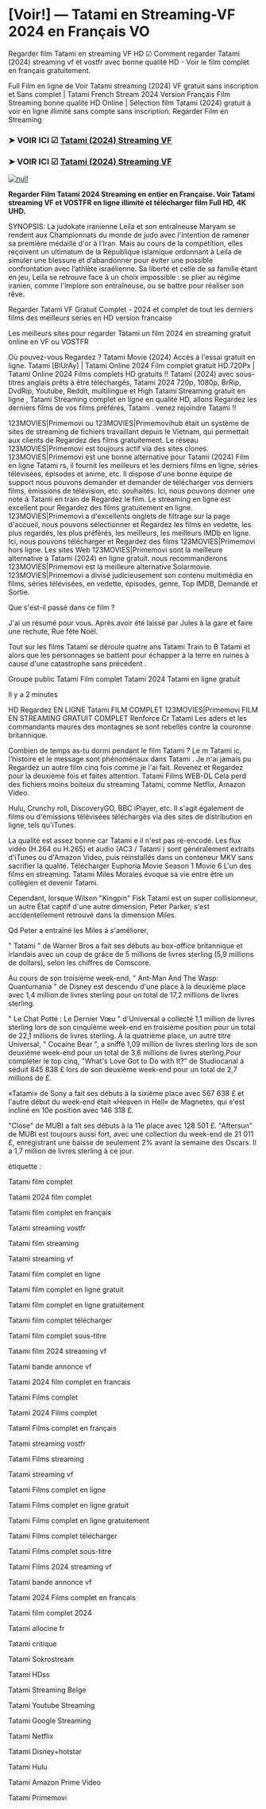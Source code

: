 # [Voir!] — Tatami en Streaming-VF 2024 en Français VO
Regarder film Tatami en streaming VF HD ☑ Comment regarder Tatami (2024) streaming vf et vostfr avec bonne qualité HD - Voir le film complet en français gratuitement.

Full Film en ligne de Voir Tatami streaming (2024) VF gratuit sans inscription et Sans complet | Tatami French Stream 2024 Version Français Film Streaming bonne qualité HD Online | Sélection film Tatami (2024) gratuit à voir en ligne illimité sans compte sans inscription. Regarder Film en Streaming

### ➤ VOIR ICI ☑ [Tatami (2024) Streaming VF](https://t.co/VZCjv32Liw)

### ➤ VOIR ICI ☑ [Tatami (2024) Streaming VF](https://t.co/VZCjv32Liw)

[![null](https://static.wixstatic.com/media/855a25_043b5abeb4ae4d35ac003198e7fe56ed~mv2.gif)](https://t.co/VZCjv32Liw)

**Regarder Film Tatami 2024 Streaming en entier en Française. Voir Tatami streaming VF et VOSTFR en ligne illimité et télécharger film Full HD, 4K UHD.**

SYNOPSIS: La judokate iranienne Leila et son entraîneuse Maryam se rendent aux Championnats du monde de judo avec l'intention de ramener sa première médaille d'or à l'Iran. Mais au cours de la compétition, elles reçoivent un ultimatum de la République islamique ordonnant à Leila de simuler une blessure et d’abandonner pour éviter une possible confrontation avec l’athlète israélienne. Sa liberté et celle de sa famille étant en jeu, Leila se retrouve face à un choix impossible : se plier au régime iranien, comme l'implore son entraîneuse, ou se battre pour réaliser son rêve.

Regarder Tatami VF Gratuit Complet - 2024 et complet de tout les derniers films des meilleurs séries en HD version francaise

Les meilleurs sites pour regarder Tatami un film 2024 en streaming gratuit online en VF ou VOSTFR

Où pouvez-vous Regardez ? Tatami Movie (2024) Accès à l'essai gratuit en ligne. Tatami [BlUrAy] | Tatami Online 2024 Film complet gratuit HD.720Px | Tatami Online 2024 Films complets HD gratuits !! Tatami (2024) avec sous-titres anglais prêts à être téléchargés, Tatami 2024 720p, 1080p, BrRip, DvdRip, Youtube, Reddit, multilingue et High Tatami Streaming gratuit en ligne , Tatami Streaming complet en ligne en qualité HD, allons Regardez les derniers films de vos films préférés, Tatami . venez rejoindre Tatami !!

123MOVIES|Primemovi ou 123MOVIES|Primemovihub était un système de sites de streaming de fichiers travaillant depuis le Vietnam, qui permettait aux clients de Regardez des films gratuitement. Le réseau 123MOVIES|Primemovi est toujours actif via des sites clones. 123MOVIES|Primemovi est une bonne alternative pour Tatami (2024) Film en ligne Tatami rs, il fournit les meilleurs et les derniers films en ligne, séries télévisées, épisodes et anime, etc. Il dispose d'une bonne équipe de support nous pouvons demander et demander de télécharger vos derniers films, émissions de télévision, etc. souhaités. Ici, nous pouvons donner une note à Tatami en train de Regardez le film. Le streaming en ligne est excellent pour Regardez des films gratuitement en ligne. 123MOVIES|Primemovi a d'excellents onglets de filtrage sur la page d'accueil, nous pouvons sélectionner et Regardez les films en vedette, les plus regardés, les plus préférés, les meilleurs, les meilleurs IMDb en ligne. Ici, nous pouvons télécharger et Regardez des films 123MOVIES|Primemovi hors ligne. Les sites Web 123MOVIES|Primemovi sont la meilleure alternative à Tatami (2024) en ligne gratuit. nous recommanderons 123MOVIES|Primemovi est la meilleure alternative Solarmovie. 123MOVIES|Primemovi a divisé judicieusement son contenu multimédia en films, séries télévisées, en vedette, épisodes, genre, Top IMDB, Demandé et Sortie.

Que s'est-il passé dans ce film ?

J'ai un résumé pour vous. Après avoir été laissé par Jules à la gare et faire une rechute, Rue fête Noël.

Tout sur les films Tatami se déroule quatre ans Tatami Train to B Tatami et alors que les personnages se battent pour échapper à la terre en ruines à cause d'une catastrophe sans précédent .

Groupe public Tatami Film complet Tatami 2024 Tatami en ligne gratuit

Il y a 2 minutes

HD Regardez EN LIGNE Tatami FILM COMPLET 123MOVIES|Primemovi FILM EN STREAMING GRATUIT COMPLET Renforce Cr Tatami Les aders et les commandants maures des montagnes se sont rebellés contre la couronne britannique.

Combien de temps as-tu dormi pendant le film Tatami ? Le m Tatami ic, l'histoire et le message sont phénoménaux dans Tatami . Je n'ai jamais pu Regardez un autre film cinq fois comme je l'ai fait. Revenez et Regardez pour la deuxième fois et faites attention. Tatami Films WEB-DL Cela perd des fichiers moins boiteux du streaming Tatami, comme Netflix, Amazon Video.

Hulu, Crunchy roll, DiscoveryGO, BBC iPlayer, etc. Il s'agit également de films ou d'émissions télévisées téléchargés via des sites de distribution en ligne, tels qu'iTunes.

La qualité est assez bonne car Tatami e il n'est pas ré-encodé. Les flux vidéo (H.264 ou H.265) et audio (AC3 / Tatami ) sont généralement extraits d'iTunes ou d'Amazon Video, puis réinstallés dans un conteneur MKV sans sacrifier la qualité. Télécharger Euphoria Movie Season 1 Movie 6 L'un des films en streaming. Tatami Miles Morales évoque sa vie entre être un collégien et devenir Tatami.

Cependant, lorsque Wilson "Kingpin" Fisk Tatami est un super collisionneur, un autre État captif d'une autre dimension, Peter Parker, s'est accidentellement retrouvé dans la dimension Miles.

Qd Peter a entraîné les Miles à s'améliorer,

" Tatami " de Warner Bros a fait ses débuts au box-office britannique et irlandais avec un coup de grâce de 5 millions de livres sterling (5,9 millions de dollars), selon les chiffres de Comscore.

Au cours de son troisième week-end, " Ant-Man And The Wasp: Quantumania " de Disney est descendu d'une place à la deuxième place avec 1,4 million de livres sterling pour un total de 17,2 millions de livres sterling.

" Le Chat Potté : Le Dernier Vœu " d'Universal a collecté 1,1 million de livres sterling lors de son cinquième week-end en troisième position pour un total de 22,1 millions de livres sterling. À la quatrième place, un autre titre Universal, " Cocaine Bear ", a sniffé 1,09 million de livres sterling lors de son deuxième week-end pour un total de 3,6 millions de livres sterling.Pour compléter le top cinq, "What's Love Got to Do with It?" de Studiocanal a séduit 845 838 £ lors de son deuxième week-end pour un total de 2,7 millions de £.

«Tatami» de Sony a fait ses débuts à la sixième place avec 567 638 £ et l'autre début du week-end était «Heaven in Hell» de Magnetes, qui s'est incliné en 10e position avec 146 318 £.

"Close" de MUBI a fait ses débuts à la 11e place avec 128 501 £. "Aftersun" de MUBI est toujours aussi fort, avec une collection du week-end de 21 011 £, enregistrant une baisse de seulement 2% avant la semaine des Oscars. Il a 1,7 million de livres sterling à ce jour.

étiquette :

Tatami film complet

Tatami 2024 film complet

Tatami film complet en français

Tatami streaming vostfr

Tatami film streaming

Tatami streaming vf

Tatami film complet en ligne

Tatami film complet en ligne gratuit

Tatami film complet en ligne gratuitement

Tatami film complet télécharger

Tatami film complet sous-titre

Tatami film 2024 streaming vf

Tatami bande annonce vf

Tatami 2024 film complet en francais

Tatami Films complet

Tatami 2024 Films complet

Tatami Films complet en français

Tatami streaming vostfr

Tatami Films streaming

Tatami streaming vf

Tatami Films complet en ligne

Tatami Films complet en ligne gratuit

Tatami Films complet en ligne gratuitement

Tatami Films complet télécharger

Tatami Films complet sous-titre

Tatami Films 2024 streaming vf

Tatami bande annonce vf

Tatami 2024 Films complet en francais

Tatami film complet 2024

Tatami allocine fr

Tatami critique

Tatami Sokrostream

Tatami HDss

Tatami Streaming Belge

Tatami Youtube Streaming

Tatami Google Streaming

Tatami Netflix

Tatami Disney+hotstar

Tatami Hulu

Tatami Amazon Prime Video

Tatami Primemovi
